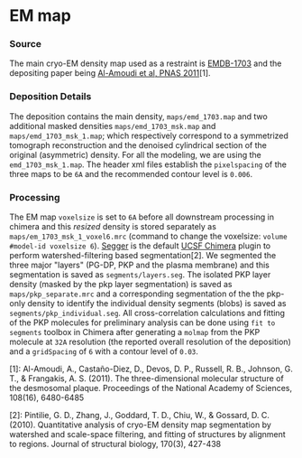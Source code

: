 # EM map


### Source
The main cryo-EM density map used as a restraint is [EMDB-1703](https://www.ebi.ac.uk/pdbe/entry/emdb/EMD-1703) and the depositing paper being [Al-Amoudi et al, PNAS 2011](doi.org/10.1073/pnas.1019469108)\[1\]. 

### Deposition Details
The deposition contains the main density, `maps/emd_1703.map` and two additional masked densities `maps/emd_1703_msk.map` and `maps/emd_1703_msk_1.map`; which respectively correspond to a symmetrized tomograph reconstruction and the denoised cylindrical section of the original (asymmetric) density. For all the modeling, we are using the `emd_1703_msk_1.map`. The header xml files establish the `pixelspacing` of the three maps to be `6A` and the recommended contour level is `0.006`. 

### Processing 
The EM map `voxelsize` is set to `6A` before all downstream processing in chimera and this *resized* density is stored separately as `maps/em_1703_msk_1_voxel6.mrc` (command to change the voxelsize: `volume #model-id voxelsize 6`). [Segger](https://github.com/gregdp/segger) is the default [UCSF Chimera](https://www.cgl.ucsf.edu/chimera/) plugin to perform watershed-filtering based segmentation\[2\]. We segmented the three major "layers" (PG-DP, PKP and the plasma membrane) and this segmentation is saved as `segments/layers.seg`. The isolated PKP layer density (masked by the pkp layer segmentation) is saved as `maps/pkp_separate.mrc` and a corresponding segmentation of the the pkp-only density to identify the individual density segments (blobs) is saved as `segments/pkp_individual.seg`. All cross-correlation calculations and fitting of the PKP molecules for preliminary analysis can be done using `fit to segments` toolbox in Chimera after generating a `molmap` from the PKP molecule at `32A` resolution (the reported overall resolution of the deposition) and a `gridSpacing` of `6` with a contour level of `0.03`.




\[1\]: Al-Amoudi, A., Castaño-Diez, D., Devos, D. P., Russell, R. B., Johnson, G. T., & Frangakis, A. S. (2011). The three-dimensional molecular structure of the desmosomal plaque. Proceedings of the National Academy of Sciences, 108(16), 6480-6485

\[2\]: Pintilie, G. D., Zhang, J., Goddard, T. D., Chiu, W., & Gossard, D. C. (2010). Quantitative analysis of cryo-EM density map segmentation by watershed and scale-space filtering, and fitting of structures by alignment to regions. Journal of structural biology, 170(3), 427-438
